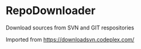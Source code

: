 # RepoDownloader
Download sources from SVN and GIT respositories

Imported from https://downloadsvn.codeplex.com/
